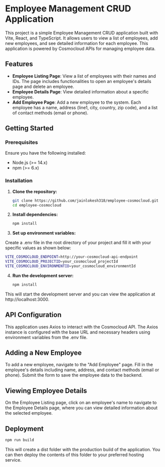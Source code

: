 # Employee Management CRUD Application

This project is a simple Employee Management CRUD application built with Vite, React, and TypeScript. It allows users to view a list of employees, add new employees, and see detailed information for each employee. This application is powered by Cosmocloud APIs for managing employee data.

## Features

- **Employee Listing Page**: View a list of employees with their names and IDs. The page includes functionalities to open an employee's details page and delete an employee.
- **Employee Details Page**: View detailed information about a specific employee.
- **Add Employee Page**: Add a new employee to the system. Each employee has a name, address (line1, city, country, zip code), and a list of contact methods (email or phone).

## Getting Started

### Prerequisites

Ensure you have the following installed:

- Node.js (>= 14.x)
- npm (>= 6.x)

### Installation

1. **Clone the repository:**

   ```sh
   git clone https://github.com/jainlokesh318/employee-cosmocloud.git
   cd employee-cosmocloud
   ```
2. **Install dependencies:**

   ```sh
   npm install
   ```
3. **Set up environment variables:**

  Create a .env file in the root directory of your project and fill it with your specific values as shown below:
   
   ```sh
   VITE_COSMOCLOUD_ENDPOINT=http://your-cosmocloud-api-endpoint
   VITE_COSMOCLOUD_PROJECTID=your_cosmocloud_projectId
   VITE_COSMOCLOUD_ENVIRONMENTID=your_cosmocloud_environmentId
   ```
4. **Run the development server:**
   
   ```sh
   npm install
   ```
This will start the development server and you can view the application at http://localhost:3000.

## API Configuration
  This application uses Axios to interact with the Cosmocloud API. The Axios instance is configured with the base URL and necessary headers using environment variables from the .env file.

## Adding a New Employee
  To add a new employee, navigate to the "Add Employee" page. Fill in the employee's details including name, address, and contact methods (email or phone). Submit the form to save the employee data to the backend.

## Viewing Employee Details
  On the Employee Listing page, click on an employee's name to navigate to the Employee Details page, where you can view detailed information about the selected employee.

## Deployment
   ```sh
   npm run build
   ```
   This will create a dist folder with the production build of the application. You can then deploy the contents of this folder to your preferred hosting service.

